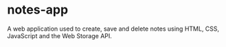 # notes-app
A web application used to create, save and delete notes using HTML, CSS, JavaScript and the Web Storage API.
